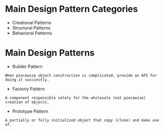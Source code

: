 # Main Design Pattern Categories

- Creational Patterns
- Structural Patterns
- Behavioral Patterns

# Main Design Patterns

- Builder Pattern

```
When piecewise object construction is complicated, provide an API for doing it succinctly.
```

- Factoriy Pattern

```
A component responsible solely for the wholesale (not piecewise) creation of objects.
```

- Prototype Pattern

```
A partially or fully initialized object that copy (clone) and make use of.
```
